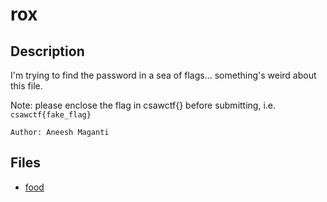 # rox

## Description

I'm trying to find the password in a sea of flags... something's weird about this file. 

Note: please enclose the flag in csawctf{} before submitting, i.e. `csawctf{fake_flag}`


`Author: Aneesh Maganti`

## Files

* [food](files/food)

